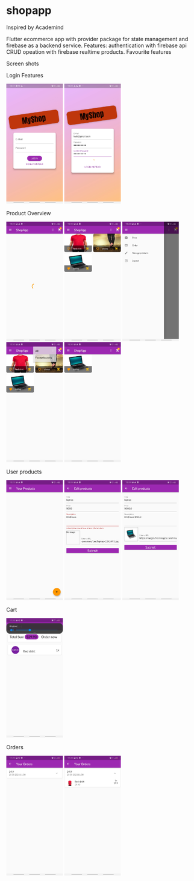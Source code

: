 # shopapp

Inspired by Academind

Flutter ecommerce app with  provider package for state management and firebase as a backend service.
Features: authentication with firebase api
          CRUD opeation with firebase realtime products.
          Favourite features


Screen shots


Login Features

<p float="left">
  <img src="/ScreenShots/Screenshot_20210125-102744.jpg" width="150" />
  <img src="/ScreenShots/Screenshot_20210125-102837.jpg" width="150" />
 
</p>


Product Overview

<p float="left">
  <img src="/Screenshots/Screenshot_20210125-102842.jpg" width="150" />
  <img src="/Screenshots/Screenshot_20210125-123008.jpg" width="150" />
   <img src="/Screenshots/Screenshot_20210125-102854.jpg" width="150" />      
             <img src="/Screenshots/Screenshot_20210125-123010.jpg" width="150" />   
           <img src="/Screenshots/Screenshot_20210125-123014.jpg" width="150" />   
   
</p>


User products

<p float="left">
  <img src="/ScreenShots/Screenshot_20210125-122353.jpg" width="150" />
  <img src="/ScreenShots/Screenshot_20210125-122909.jpg" width="150" />
  <img src="/ScreenShots/Screenshot_20210125-122945.jpg" width="150" />
 
</p>

Cart

<p float="left">
  <img src="/ScreenShots/Screenshot_20210125-113843.jpg" width="150" />
</p>

Orders

<p float="left">
  <img src="/ScreenShots/Screenshot_20210125-113914.jpg" width="150" />
    <img src="/ScreenShots/Screenshot_20210125-113919.jpg" width="150" />
</p>

